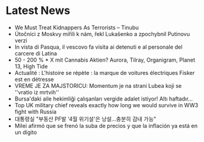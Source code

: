# Latest News
-  We Must Treat Kidnappers As Terrorists – Tinubu
-  Útočníci z Moskvy mířili k nám, řekl Lukašenko a zpochybnil Putinovu verzi
-  In vista di Pasqua, il vescovo fa visita ai detenuti e al personale del carcere di Latina
-  50 - 200 % * X mit Cannabis Aktien? Aurora, Tilray, Organigram, Planet 13, High Tide
-  Actualité : L'histoire se répète : la marque de voitures électriques Fisker est en détresse
-  VREME JE ZA MAJSTORICU: Momentum je na strani Lubea koji se ''vratio iz mrtvih''
-  Bursa'daki aile hekimliği çalışanları vergide adalet istiyor! Altı haftadır...
-  Top UK military chief reveals exactly how long we would survive in WW3 fight with Russia
-  대통령실 "부동산 PF발 '4월 위기설'은 낭설…충분히 감내 가능"
-  MiIei afirmó que se frenó la suba de precios y que la inflación ya está en un dígito
